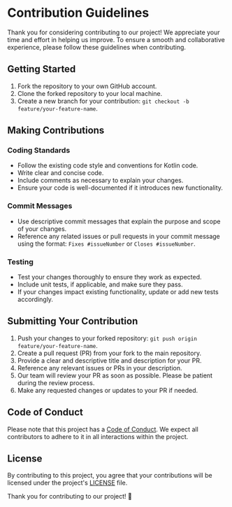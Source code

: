 # Contribution Guidelines

Thank you for considering contributing to our project! We appreciate your time and effort in helping us improve. To ensure a smooth and collaborative experience, please follow these guidelines when contributing.

## Getting Started

1. Fork the repository to your own GitHub account.
2. Clone the forked repository to your local machine.
3. Create a new branch for your contribution: `git checkout -b feature/your-feature-name`.

## Making Contributions

### Coding Standards

- Follow the existing code style and conventions for Kotlin code.
- Write clear and concise code.
- Include comments as necessary to explain your changes.
- Ensure your code is well-documented if it introduces new functionality.

### Commit Messages

- Use descriptive commit messages that explain the purpose and scope of your changes.
- Reference any related issues or pull requests in your commit message using the format: `Fixes #issueNumber` or `Closes #issueNumber`.

### Testing

- Test your changes thoroughly to ensure they work as expected.
- Include unit tests, if applicable, and make sure they pass.
- If your changes impact existing functionality, update or add new tests accordingly.

## Submitting Your Contribution

1. Push your changes to your forked repository: `git push origin feature/your-feature-name`.
2. Create a pull request (PR) from your fork to the main repository.
3. Provide a clear and descriptive title and description for your PR.
4. Reference any relevant issues or PRs in your description.
5. Our team will review your PR as soon as possible. Please be patient during the review process.
6. Make any requested changes or updates to your PR if needed.

## Code of Conduct

Please note that this project has a [Code of Conduct](CODE_OF_CONDUCT.md). We expect all contributors to adhere to it in all interactions within the project.

## License

By contributing to this project, you agree that your contributions will be licensed under the project's [LICENSE](LICENSE) file.

Thank you for contributing to our project! 🚀
